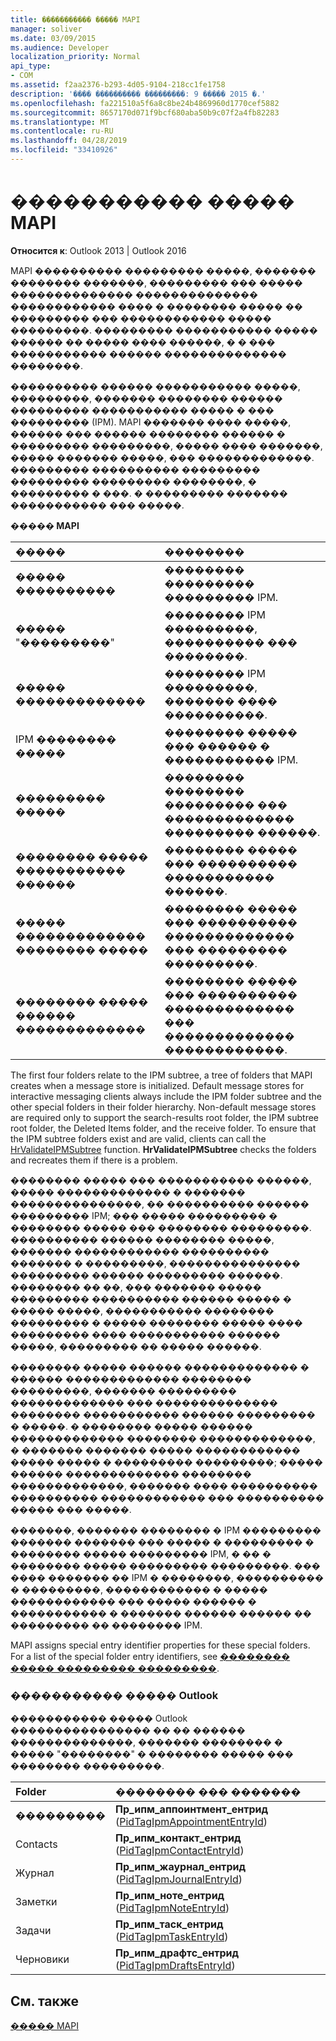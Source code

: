 ```yaml
---
title: ����������� ����� MAPI
manager: soliver
ms.date: 03/09/2015
ms.audience: Developer
localization_priority: Normal
api_type:
- COM
ms.assetid: f2aa2376-b293-4d05-9104-218cc1fe1758
description: '���� ���������� ���������: 9 ����� 2015 �.'
ms.openlocfilehash: fa221510a5f6a8c8be24b4869960d1770cef5882
ms.sourcegitcommit: 8657170d071f9bcf680aba50b9c07f2a4fb82283
ms.translationtype: MT
ms.contentlocale: ru-RU
ms.lasthandoff: 04/28/2019
ms.locfileid: "33410926"
---
```

# <a name="mapi-special-folders"></a>����������� ����� MAPI

  
  
**Относится к**: Outlook 2013 | Outlook 2016 
  
MAPI ���������� ��������� �����, ������� �������� �������, ��������� ��� ����� �������������� �������������� ������������ ���� � �������� ����� �� ��������� ��� ������������ ����� ���������. ��������� ����������� ����� ������ �� ����� ���� ������, � � ��� ����������� ������ �������������� ��������.
  
���������� ������ ����������� �����, ���������, ������� �������� ������ ��������� ����������� ����� � ��� ��������� (IPM). MAPI ������� ���� �����, ������ ��� ������ �������� ������ � ��������� ���������, ����� ���� �������, ����� ������� �����, ��� �������������. ��������� ���������� ��������� ��������� ��������� ��������, � ��������� � ���. � ��������� ������� ����������� ��� �����.
  
**����� MAPI**

|**�����**|**��������**|
|:-----|:-----|
|����� ����������  <br/> |�������� ��������� ��������� IPM.  <br/> |
|����� "���������"  <br/> |�������� IPM ���������, ���������� ��� ��������.  <br/> |
|����� �������������  <br/> |�������� IPM ���������, ������� ���� ����������.  <br/> |
|IPM �������� �����  <br/> |�������� ����� ��� ������ � ����������� IPM.  <br/> |
|��������� �����  <br/> |�������� �������� ��������� ��� ������������� ��������� ������.  <br/> |
|�������� ����� ����������� ������  <br/> |�������� ����� ��� ���������� ����������� ������.  <br/> |
|����� ������������� �������� �����  <br/> |�������� ����� ��� ���������� ������������� ��� ��������� ���������.  <br/> |
|�������� ����� ������ �������������  <br/> |�������� ����� ��� ���������� ������������� ��� ������������� ������������.  <br/> |
   
The first four folders relate to the IPM subtree, a tree of folders that MAPI creates when a message store is initialized. Default message stores for interactive messaging clients always include the IPM folder subtree and the other special folders in their folder hierarchy. Non-default message stores are required only to support the search-results root folder, the IPM subtree root folder, the Deleted Items folder, and the receive folder. To ensure that the IPM subtree folders exist and are valid, clients can call the [HrValidateIPMSubtree](hrvalidateipmsubtree.md) function. **HrValidateIPMSubtree** checks the folders and recreates them if there is a problem. 
  
�������� ����� ��� ����������� ������, ����� ������������� � ������� ���������������, �� ���������� ������ ��������� IPM; ��� ����� ��������� � �������� ����� ��� �������� ���������. ���������� ������ �������� �����, ������� ������������ ���������� ������� � ���������, ��������������� ��������� ������ ��������� ������. �������� �� ��, ��� ������� ����� ��������� ���������� ������ ����� � ����� �����, ����������� �������� ��������� � ����� �������� ����� ���� ��������� ���� ����������� ������ �����, ��������� �� ����� ������. 
  
�������� ����� ������ ������������� � ������ ������������� �������� ���������, ������� ��������� ������������� ��� �������������� �������� ����������� ������ ��������� � �����. � �������� ����� ������ ������������� �������� �������������, � ������� ������� ����� ������������ ����� ����� � ��������� ���������; ����� ������ ������������� �������� �������������, ������� ���� ���������� ���������� ������������ ��� ���������� ����� ��� �����.
  
�������, ������� �������� � IPM ��������� ������� ������� ��� ����� � ��������� � �������� ����� ��������� IPM, � �� � �������� ����� ��������� ���������. ��� ���� ������� �� IPM � ��������, ���������� � ���������, ������������ � ����� ������������ ��� ����� ������ � ����������� � ������� ������ ������ �� ��������� �� �������� IPM. 
  
MAPI assigns special entry identifier properties for these special folders. For a list of the special folder entry identifiers, see [�������� ����� ��������� ���������](opening-a-message-store-folder.md).
  
### <a name="outlook-special-folders"></a>����������� ����� Outlook

����������� ����� Outlook ���������������� �� �� ������ ��������������, ������� �������� � ����� "��������" � �������� ����� ��� �������� ���������.
  
|**Folder**|**�������� ��� �������**|
|:-----|:-----|
|���������  <br/> |**Пр_ипм_аппоинтмент_ентрид** ([PidTagIpmAppointmentEntryId](pidtagipmappointmententryid-canonical-property.md))  <br/> |
|Contacts  <br/> |**Пр_ипм_контакт_ентрид** ([PidTagIpmContactEntryId](pidtagipmcontactentryid-canonical-property.md))  <br/> |
|Журнал  <br/> |**Пр_ипм_жаурнал_ентрид** ([PidTagIpmJournalEntryId](pidtagipmjournalentryid-canonical-property.md))  <br/> |
|Заметки  <br/> |**Пр_ипм_ноте_ентрид** ([PidTagIpmNoteEntryId](pidtagipmnoteentryid-canonical-property.md))  <br/> |
|Задачи  <br/> |**Пр_ипм_таск_ентрид** ([PidTagIpmTaskEntryId](pidtagipmtaskentryid-canonical-property.md))  <br/> |
|Черновики  <br/> |**Пр_ипм_драфтс_ентрид** ([PidTagIpmDraftsEntryId](pidtagipmdraftsentryid-canonical-property.md))  <br/> |
   
## <a name="see-also"></a>См. также



[����� MAPI](mapi-folders.md)

